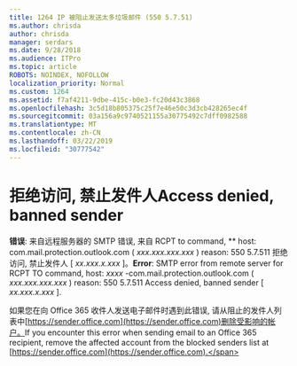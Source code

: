 ```yaml
---
title: 1264 IP 被阻止发送太多垃圾邮件 (550 5.7.51)
ms.author: chrisda
author: chrisda
manager: serdars
ms.date: 9/28/2018
ms.audience: ITPro
ms.topic: article
ROBOTS: NOINDEX, NOFOLLOW
localization_priority: Normal
ms.custom: 1264
ms.assetid: f7af4211-9dbe-415c-b0e3-fc20d43c3868
ms.openlocfilehash: 3c5d18b805375c25f7e46e50c3d3cb428265ec4f
ms.sourcegitcommit: 03a156a9c9740521155a30775492c7dff0982588
ms.translationtype: MT
ms.contentlocale: zh-CN
ms.lasthandoff: 03/22/2019
ms.locfileid: "30777542"
---
```

# <a name="access-denied-banned-sender"></a><span data-ttu-id="0fc79-102">拒绝访问, 禁止发件人</span><span class="sxs-lookup"><span data-stu-id="0fc79-102">Access denied, banned sender</span></span>

 <span data-ttu-id="0fc79-103">**错误**: 来自远程服务器的 SMTP 错误, 来自 RCPT to command, \*\* host: com.mail.protection.outlook.com ( *xxx.xxx.xxx.xxx* ) reason: 550 5.7.511 拒绝访问, 禁止发件人 [ *xx.xxx.x.xxx* ]。</span><span class="sxs-lookup"><span data-stu-id="0fc79-103">**Error**: SMTP error from remote server for RCPT TO command, host:  *xxxx*  -com.mail.protection.outlook.com (  *xxx.xxx.xxx.xxx*  ) reason: 550 5.7.511 Access denied, banned sender [  *xx.xxx.x.xxx*  ].</span></span> 
  
<span data-ttu-id="0fc79-104">如果您在向 Office 365 收件人发送电子邮件时遇到此错误, 请从阻止的发件人列表中[https://sender.office.com](https://sender.office.com)删除受影响的帐户。</span><span class="sxs-lookup"><span data-stu-id="0fc79-104">If you encounter this error when sending email to an Office 365 recipient, remove the affected account from the blocked senders list at [https://sender.office.com](https://sender.office.com).</span></span>
  

